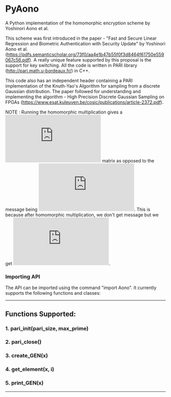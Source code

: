 # PyAono
A Python implementation of the homomorphic encryption scheme by Yoshinori Aono et al. 

This scheme was first introduced in the paper - "Fast and Secure Linear Regression and Biometric Authentication with Security Update" by Yoshinori Aono et al. (https://pdfs.semanticscholar.org/73f0/aa4e1b47b55f0f3d8464f61750e559067c56.pdf). A really unique feature supported by this proposal is the support for key switching. All the code is written in PARI library (http://pari.math.u-bordeaux.fr/) in C++.

This code also has an independent header containing a PARI implementation of the Knuth-Yao's Algorithm for sampling from a discrete Gaussian distribution. The paper followed for understanding and implementing the algorithm - High Precision Discrete Gaussian Sampling on FPGAs (https://www.esat.kuleuven.be/cosic/publications/article-2372.pdf).

NOTE : Running the homomorphic multiplication gives a ![equation](http://latex.codecogs.com/gif.latex?%24l*l%24) matrix as opposed to the message being ![equation](http://latex.codecogs.com/gif.latex?%241*l%24). This is because after homomorphic multiplication, we don't get message but we get ![equation](http://latex.codecogs.com/gif.latex?%24m%5ET*m%24).

### Importing API
The API can be imported using the command "import Aono". It currently supports the following functions and classes:

--------

## Functions Supported:
### 1. pari_init(pari_size, max_prime)
### 2. pari_close()
### 3. create_GEN(x)
### 4. get_element(x, i)
### 5. print_GEN(x)

--------
